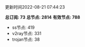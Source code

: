 更新时间2022-08-21 07:44:23

**总订阅: 73**
**总节点: 2814**
**有效节点: 788**
- ss节点: 419
- v2ray节点: 331
- trojan节点: 38
